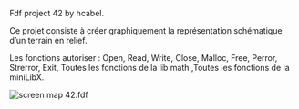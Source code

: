 Fdf project 42 by hcabel.

Ce projet consiste à créer graphiquement la représentation schématique d’un terrain en relief.

Les fonctions autoriser :
Open, Read, Write, Close, Malloc, Free, Perror, Strerror, Exit,
Toutes les fonctions de la lib math ,Toutes les fonctions de la miniLibX.

![screen map 42.fdf](http://github.com/hcabel/printf.git/img/screen1)

